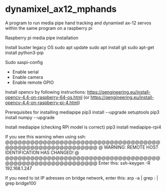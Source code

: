 # dynamixel_ax12_mphands

A program to run media pipe hand tracking and dynamixel ax-12 servos within the same program on a raspberry pi

Raspberry pi media pipe installation


Install buster legacy OS
sudo apt update
sudo apt install git
sudo apt-get install python3-pip

Sudo saspi-config
- Enable serial
- Enable camera 
- Enable remote GPIO


Install opencv by following instructions:
https://qengineering.eu/install-opencv-4.4-on-raspberry-64-os.html
(or https://qengineering.eu/install-opencv-4.4-on-raspberry-pi-4.html)

Prerequisites for installing mediapipe
pip3 install --upgrade setuptools
pip3 install numpy --upgrade

Install mediapipe (checking RPi model is correct)
pip3 install mediapipe-rpi4


If you see this warning when using ssh:
@@@@@@@@@@@@@@@@@@@@@@@@@@@@@@@@@@@@@@@@@@@@@@@@@@@@@@@@@@@
@    WARNING: REMOTE HOST IDENTIFICATION HAS CHANGED!     @
@@@@@@@@@@@@@@@@@@@@@@@@@@@@@@@@@@@@@@@@@@@@@@@@@@@@@@@@@@@
Enter this:
ssh-keygen -R 192.168.1.247


If you need to ist IP adresses on bridge network, enter this:
arp -a | grep : | grep bridge100

